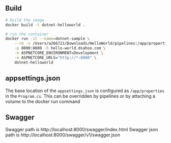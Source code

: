 ## Build

```bash
# build the image
docker build -t dotnet-helloworld .

# run the container
docker run -it --name=dotnet-sample \
    --rm -v /Users/a266721/Downloads/HelloWorld/pipelines:/app/properties \
    -p 8000:8000 -h hello-world.dsahoo.com \
    -e ASPNETCORE_ENVIRONMENT=Development \
    -e ASPNETCORE_URLS="http://*:8000" \
    dotnet-helloworld
```

## appsettings.json

The base location of the `appsettings.json` is configured as `/app/properties` in the `Program.cs`. This can be overridden by pipelines
or by attaching a volume to the docker run command

## Swagger

Swagger path is http://localhost:8000/swagger/index.html
Swagger json path is http://localhost:8000/swagger/v1/swagger.json